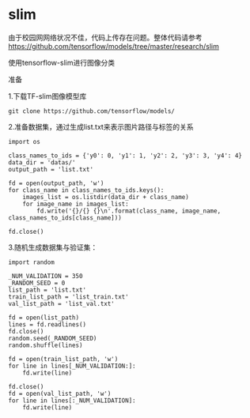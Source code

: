 # slim

由于校园网网络状况不佳，代码上传存在问题。整体代码请参考 https://github.com/tensorflow/models/tree/master/research/slim

使用tensorflow-slim进行图像分类

准备

1.下载TF-slim图像模型库

    git clone https://github.com/tensorflow/models/

2.准备数据集，通过生成list.txt来表示图片路径与标签的关系

    import os

    class_names_to_ids = {'y0': 0, 'y1': 1, 'y2': 2, 'y3': 3, 'y4': 4}
    data_dir = 'datas/'
    output_path = 'list.txt'

    fd = open(output_path, 'w')
    for class_name in class_names_to_ids.keys():
        images_list = os.listdir(data_dir + class_name)
        for image_name in images_list:
            fd.write('{}/{} {}\n'.format(class_name, image_name, class_names_to_ids[class_name]))

    fd.close()
    
3.随机生成数据集与验证集：

    import random

    _NUM_VALIDATION = 350
    _RANDOM_SEED = 0
    list_path = 'list.txt'
    train_list_path = 'list_train.txt'
    val_list_path = 'list_val.txt'

    fd = open(list_path)
    lines = fd.readlines()
    fd.close()
    random.seed(_RANDOM_SEED)
    random.shuffle(lines)

    fd = open(train_list_path, 'w')
    for line in lines[_NUM_VALIDATION:]:
        fd.write(line)

    fd.close()
    fd = open(val_list_path, 'w')
    for line in lines[:_NUM_VALIDATION]:
        fd.write(line)
